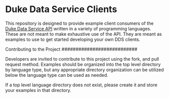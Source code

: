 # Duke Data Service Clients

This repository is designed to provide example client consumers of the [Duke
Data Service API](https://api.dataservice.duke.edu/apiexplorer) written in a
variety of programming languages. These are not meant to make exhaustive use
of the API. They are meant as examples to use to get started developing your
own DDS clients.

Contributing to the Project
###########################

Developers are invited to contribute to this project using the fork, and
pull request method. Examples should be organized into the top level
directory by language type, but any appropriate directory organization can
be utilized below the language type can be used as needed.

If a top level language directory does not exist, please create it and store
your examples in that directory.
